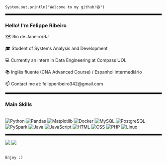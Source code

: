 

  `System.out.println("Welcome to my github!😆")`

<hr style="border: 2px solid;">




### Hello! I'm Felippe Ribeiro
<p>🗺️ Rio de Janeiro/RJ</p>
<p>🎓 Student of Systems Analysis and Development</p>
<p>💻 Currently an intern in Data Engineering at Compass UOL</p>
<p>📚 Inglês fluente (CNA Advanced Course) / Espanhol intermediário</p>
<p>📫 Contact me at: felipperibeiro342@gmail.com</p>


<hr style="border: 2px solid;">

### Main Skills

<div style="display: inline_block"><br>

  <img align="center" alt="Python" src="https://img.shields.io/badge/Python-3776AB?style=for-the-badge&logo=python&logoColor=white">
<img align="center" alt="Pandas" src="https://img.shields.io/badge/Pandas-150458?style=for-the-badge&logo=pandas&logoColor=white">
<img align="center" alt="Matplotlib" src="https://img.shields.io/badge/Matplotlib-11557C?style=for-the-badge&logo=python&logoColor=white">
<img align="center" alt="Docker" src="https://img.shields.io/badge/Docker-2CA5E0?style=for-the-badge&logo=docker&logoColor=white">
<img align="center" alt="MySQL" src="https://img.shields.io/badge/MySQL-005C84?style=for-the-badge&logo=mysql&logoColor=white">
<img align="center" alt="PostgreSQL" src="https://img.shields.io/badge/PostgreSQL-316192?style=for-the-badge&logo=postgresql&logoColor=white">
<img align="center" alt="PySpark" src="https://img.shields.io/badge/PySpark-E25A1C?style=for-the-badge&logo=apachespark&logoColor=white">
<img align="center" alt="Java" src="https://img.shields.io/badge/Java-ED8B00?style=for-the-badge&logo=openjdk&logoColor=white">
<img align="center" alt="JavaScript" src="https://img.shields.io/badge/JavaScript-F7DF1E?style=for-the-badge&logo=javascript&logoColor=black">
<img align="center" alt="HTML" src="https://img.shields.io/badge/HTML5-E34F26?style=for-the-badge&logo=html5&logoColor=white">
<img align="center" alt="CSS" src="https://img.shields.io/badge/CSS3-1572B6?style=for-the-badge&logo=css3&logoColor=white">
<img align="center" alt="PHP" src="https://img.shields.io/badge/PHP-777BB4?style=for-the-badge&logo=php&logoColor=white">
<img align="center" alt="Linux" src="https://img.shields.io/badge/Linux-FCC624?style=for-the-badge&logo=linux&logoColor=black">
  
</div>

<hr style="border: 2px solid;">

<div> 
  <a href="https://www.instagram.com/ri.beiroo/" target="_blank"><img src="https://img.shields.io/badge/-Instagram-%23E4405F?style=for-the-badge&logo=instagram&logoColor=white" target="_blank"></a>
  <a href="https://www.linkedin.com/in/felippe-ribeiro-ds/" target="_blank"><img src="https://img.shields.io/badge/-LinkedIn-%230077B5?style=for-the-badge&logo=linkedin&logoColor=white" target="_blank"></a> 
</div>

<br>


`Enjoy :)`

</div>

